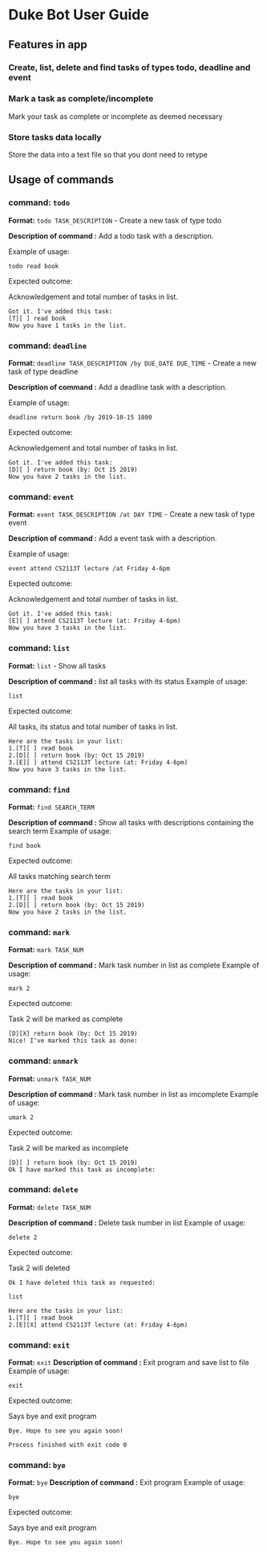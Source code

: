 # Duke Bot User Guide

## Features in app

### Create, list, delete and find tasks of types todo, deadline and event

### Mark a task as complete/incomplete

Mark your task as complete or incomplete as deemed necessary


### Store tasks data locally

Store the data into a text file so that you dont need to retype

## Usage of commands

### **command:** `todo`

**Format:** `todo TASK_DESCRIPTION` - Create a new task of type todo

**Description of command :**  Add a todo task with a description.

Example of usage: 

`todo read book`

Expected outcome:

Acknowledgement and total number of tasks in list.

```
Got it. I've added this task:
[T][ ] read book
Now you have 1 tasks in the list.
```
### **command:** `deadline`

**Format:** `deadline TASK_DESCRIPTION /by DUE_DATE DUE_TIME` - Create a new task of type deadline

**Description of command :**  Add a deadline task with a description.

Example of usage: 

`deadline return book /by 2019-10-15 1800`

Expected outcome:

Acknowledgement and total number of tasks in list.

```
Got it. I've added this task:
[D][ ] return book (by: Oct 15 2019)
Now you have 2 tasks in the list.
```

### **command:** `event`

**Format:** `event TASK_DESCRIPTION /at DAY TIME` - Create a new task of type event

**Description of command :**  Add a event task with a description.

Example of usage: 

`event attend CS2113T lecture /at Friday 4-6pm`

Expected outcome:

Acknowledgement and total number of tasks in list.

```
Got it. I've added this task:
[E][ ] attend CS2113T lecture (at: Friday 4-6pm)
Now you have 3 tasks in the list.
```

### **command:** `list`

**Format:** `list` - Show all tasks

**Description of command :**  list all tasks with its status
Example of usage: 

`list`

Expected outcome:

All tasks, its status and total number of tasks in list.

```
Here are the tasks in your list:
1.[T][ ] read book
2.[D][ ] return book (by: Oct 15 2019)
3.[E][ ] attend CS2113T lecture (at: Friday 4-6pm)
Now you have 3 tasks in the list.
```

### **command:** `find`

**Format:** `find SEARCH_TERM` 

**Description of command :**  Show all tasks with descriptions containing the search term
Example of usage: 

`find book`

Expected outcome:

All tasks matching search term

```
Here are the tasks in your list:
1.[T][ ] read book
2.[D][ ] return book (by: Oct 15 2019)
Now you have 2 tasks in the list.
```

### **command:** `mark`

**Format:** `mark TASK_NUM` 

**Description of command :**  Mark task number in list as complete
Example of usage: 

`mark 2`

Expected outcome:

Task 2 will be marked as complete

```
[D][X] return book (by: Oct 15 2019)
Nice! I've marked this task as done:
```

### **command:** `unmark`

**Format:** `unmark TASK_NUM` 

**Description of command :**  Mark task number in list as imcomplete
Example of usage: 

`umark 2`

Expected outcome:

Task 2 will be marked as incomplete

```
[D][ ] return book (by: Oct 15 2019)
Ok I have marked this task as incomplete:
```

### **command:** `delete`

**Format:** `delete TASK_NUM` 

**Description of command :**  Delete task number in list
Example of usage: 

`delete 2`

Expected outcome:

Task 2 will deleted

```
Ok I have deleted this task as requested:
```

`list`
```
Here are the tasks in your list:
1.[T][ ] read book
2.[E][X] attend CS2113T lecture (at: Friday 4-6pm)
```


### **command:** `exit`

**Format:** `exit` 
**Description of command :**  Exit program and save list to file
Example of usage: 

`exit`

Expected outcome:

Says bye and exit program

```
Bye. Hope to see you again soon!

Process finished with exit code 0

```

### **command:** `bye`

**Format:** `bye` 
**Description of command :**  Exit program 
Example of usage: 

`bye`

Expected outcome:

Says bye and exit program

```
Bye. Hope to see you again soon!
```
